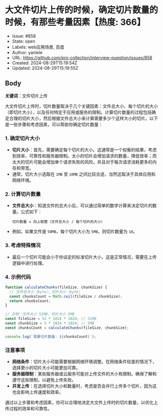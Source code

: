 # 大文件切片上传的时候，确定切片数量的时候，有那些考量因素【热度: 366】

- Issue: #858
- State: open
- Labels: web应用场景, 百度
- Author: yanlele
- URL: https://github.com/pro-collection/interview-question/issues/858
- Created: 2024-08-29T15:19:54Z
- Updated: 2024-08-29T15:19:55Z

## Body

**关键词**：文件切片上传

大文件切片上传时，切片数量取决于几个关键因素：文件总大小、每个切片的大小（即切片大小），以及任何特定于应用或服务的限制。计算切片数量的过程包括确定合理的切片大小，然后根据文件总大小来计算需要多少个这样大小的切片。以下是一些步骤和考虑因素，可以帮助你确定切片数量：

### 1. 确定切片大小

- **切片大小**：首先，需要确定每个切片的大小。这通常是一个权衡的结果，考虑到效率、可靠性和服务器限制。太小的切片会增加请求的数量，降低效率；而太大的切片可能会增加单个请求失败的风险，并且对于每次请求消耗更多的内存和带宽。
- 通常，切片大小选取在 `1MB` 至 `10MB` 之间比较合适，当然这取决于具体应用和网络环境。

### 2. 计算切片数量

- **文件总大小**：知道文件的总大小后，可以通过简单的数学计算来决定切片的数量。公式如下：

  ```
  切片数量 = 向上取整（文件总大小 / 每个切片的大小）
  ```

- 例如，如果文件是 `50MB`，每个切片大小为 `5MB`，则切片数量为 `10`。

### 3. 考虑特殊情况

- 最后一个切片可能会小于你设定的标准切片大小，这是正常情况，需要在上传逻辑中进行处理。

### 4. 示例代码

```javascript
function calculateChunks(fileSize, chunkSize) {
  // 文件总大小（byte），切片大小（byte）
  const chunksCount = Math.ceil(fileSize / chunkSize);
  return chunksCount;
}

// 示例：文件大小 52MB，切片大小 5MB
const fileSize = 52 * 1024 * 1024; // 52MB
const chunkSize = 5 * 1024 * 1024; // 5MB
const chunksCount = calculateChunks(fileSize, chunkSize);

console.log(`需要切片数量: ${chunksCount}`);
```

### 注意事项

- **网络条件**：切片大小可能需要根据网络环境调整。在网络条件较差的情况下，选择更小的切片大小可能更加可靠。
- **服务器限制**：某些服务器或云服务可能对上传文件的大小有限制。确保了解和遵守这些限制，以避免上传失败。
- **并发上传**：在选择切片大小和数量时，考虑是否会并行上传多个切片，因为这也会影响上传速度和效率。

通过以上步骤和考虑因素，你可以合理地决定大文件上传时的切片数量，以优化上传过程的效率和可靠性。

